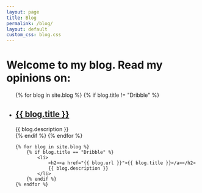 ```yaml
---
layout: page
title: Blog
permalink: /blog/
layout: default
custom_css: blog.css
---
```


<h1>
    Welcome to my blog. Read my opinions on:
</h1>

<ul class="blog-list">
    {% for blog in site.blog %}
        {% if blog.title != "Dribble" %}
            <li>
                <h2><a href="{{ blog.url }}">{{ blog.title }}</a></h2>
                {{ blog.description }}
            </li>
        {% endif %}
    {% endfor %}

    {% for blog in site.blog %}
        {% if blog.title == "Dribble" %}
            <li>
                <h2><a href="{{ blog.url }}">{{ blog.title }}</a></h2>
                {{ blog.description }}
            </li>
        {% endif %}
    {% endfor %}
</ul>